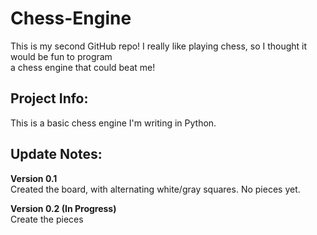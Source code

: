 # Chess-Engine  
  
This is my second GitHub repo! I really like playing chess, so I thought it would be fun to program  
a chess engine that could beat me!    
  
## Project Info:  
  
This is a basic chess engine I'm writing in Python.  
  
## Update Notes:  
  
**Version 0.1**  
Created the board, with alternating white/gray squares. No pieces yet.  
  
**Version 0.2 (In Progress)**  
Create the pieces